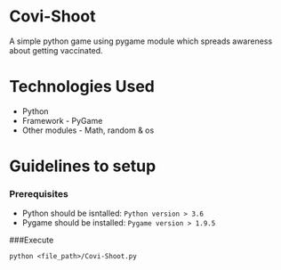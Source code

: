 # Covi-Shoot

A simple python game using pygame module which spreads awareness about getting vaccinated.

# Technologies Used

- Python
- Framework - PyGame
- Other modules - Math, random & os

# Guidelines to setup

### Prerequisites

- Python should be isntalled: ```Python version > 3.6```
- Pygame should be installed: ```Pygame version > 1.9.5```

###Execute

```python <file_path>/Covi-Shoot.py```
